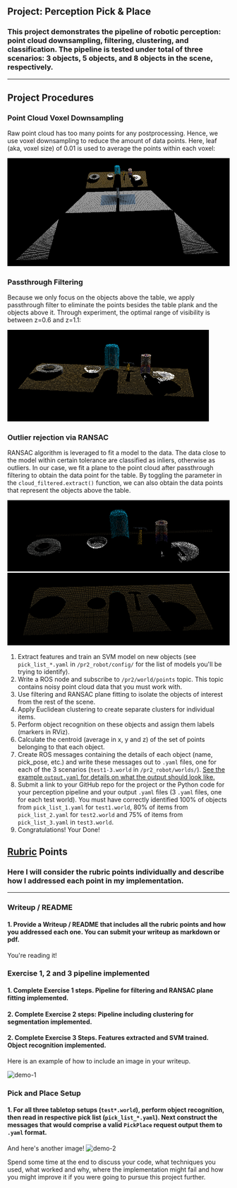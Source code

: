 ## Project: Perception Pick & Place
### This project demonstrates the pipeline of robotic perception: point cloud downsampling, filtering, clustering, and classification. The pipeline is tested under total of three scenarios: 3 objects, 5 objects, and 8 objects in the scene, respectively. 

[//]: # (Image Reference)

[test1]: ./img/test1.png
[test2]: ./img/test2.png
[test3]: ./img/test3.png
[pcl_leaf_size_001]: ./img/pcl_leaf_size_001.png
[pcl_leaf_size_01]: ./img/pcl_leaf_size_01.png
[no_passthrough_filter]: ./img/no_passthrough_filter.png
[with_passthrough_filter]: ./img/with_passthrough_filter.png
[extracted_inliers]: ./img/extracted_inliers.png
[extracted_outliers]: ./img/extracted_outliers.png

---
## Project Procedures
### Point Cloud Voxel Downsampling
Raw point cloud has too many points for any postprocessing. Hence, we use voxel downsampling to reduce the amount of data points. Here, leaf (aka, voxel size) of 0.01 is used to average the points within each voxel:

![pcl_leaf_size_001]

### Passthrough Filtering
Because we only focus on the objects above the table, we apply passthrough filter to eliminate the points besides the table plank and the objects above it. Through experiment, the optimal range of visibility is between z=0.6 and z=1.1:

![with_passthrough_filter]

### Outlier rejection via RANSAC
RANSAC algorithm is leveraged to fit a model to the data. The data close to the model within certain tolerance are classified as inliers, otherwise as outliers. In our case, we fit a plane to the point cloud after passthrough filtering to obtain the data point for the table. By toggling the parameter in the `cloud_filtered.extract()` function, we can also obtain the data points that represent the objects above the table.

![Outliers][extracted_outliers]
![Inliers][extracted_inliers]


1. Extract features and train an SVM model on new objects (see `pick_list_*.yaml` in `/pr2_robot/config/` for the list of models you'll be trying to identify). 
2. Write a ROS node and subscribe to `/pr2/world/points` topic. This topic contains noisy point cloud data that you must work with.
3. Use filtering and RANSAC plane fitting to isolate the objects of interest from the rest of the scene.
4. Apply Euclidean clustering to create separate clusters for individual items.
5. Perform object recognition on these objects and assign them labels (markers in RViz).
6. Calculate the centroid (average in x, y and z) of the set of points belonging to that each object.
7. Create ROS messages containing the details of each object (name, pick_pose, etc.) and write these messages out to `.yaml` files, one for each of the 3 scenarios (`test1-3.world` in `/pr2_robot/worlds/`).  [See the example `output.yaml` for details on what the output should look like.](https://github.com/udacity/RoboND-Perception-Project/blob/master/pr2_robot/config/output.yaml)  
8. Submit a link to your GitHub repo for the project or the Python code for your perception pipeline and your output `.yaml` files (3 `.yaml` files, one for each test world).  You must have correctly identified 100% of objects from `pick_list_1.yaml` for `test1.world`, 80% of items from `pick_list_2.yaml` for `test2.world` and 75% of items from `pick_list_3.yaml` in `test3.world`.
9. Congratulations!  Your Done!

## [Rubric](https://review.udacity.com/#!/rubrics/1067/view) Points
### Here I will consider the rubric points individually and describe how I addressed each point in my implementation.  

---
### Writeup / README

#### 1. Provide a Writeup / README that includes all the rubric points and how you addressed each one.  You can submit your writeup as markdown or pdf.  

You're reading it!

### Exercise 1, 2 and 3 pipeline implemented
#### 1. Complete Exercise 1 steps. Pipeline for filtering and RANSAC plane fitting implemented.

#### 2. Complete Exercise 2 steps: Pipeline including clustering for segmentation implemented.  

#### 2. Complete Exercise 3 Steps.  Features extracted and SVM trained.  Object recognition implemented.
Here is an example of how to include an image in your writeup.

![demo-1](https://user-images.githubusercontent.com/20687560/28748231-46b5b912-7467-11e7-8778-3095172b7b19.png)

### Pick and Place Setup

#### 1. For all three tabletop setups (`test*.world`), perform object recognition, then read in respective pick list (`pick_list_*.yaml`). Next construct the messages that would comprise a valid `PickPlace` request output them to `.yaml` format.

And here's another image! 
![demo-2](https://user-images.githubusercontent.com/20687560/28748286-9f65680e-7468-11e7-83dc-f1a32380b89c.png)

Spend some time at the end to discuss your code, what techniques you used, what worked and why, where the implementation might fail and how you might improve it if you were going to pursue this project further.  



